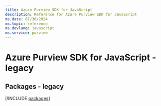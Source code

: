 ```yaml
---
title: Azure Purview SDK for JavaScript
description: Reference for Azure Purview SDK for JavaScript
ms.date: 07/30/2024
ms.topic: reference
ms.devlang: javascript
ms.service: purview
---
```

# Azure Purview SDK for JavaScript - legacy
## Packages - legacy
[!INCLUDE [packages](purview-index.md)]